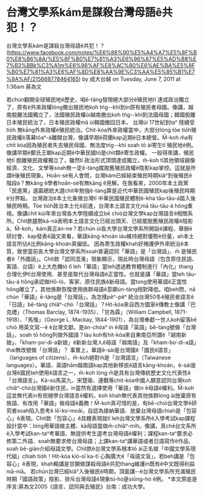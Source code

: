 # 台灣文學系kám是謀殺台灣母語ê共犯！？


台灣文學系kám是謀殺台灣母語ê共犯！？(https://www.facebook.com/notes/%E6%88%90%E5%A4%A7%E5%8F%B0%E8%B6%8A/%E5%8F%B0%E7%81%A3%E6%96%87%E5%AD%B8%E7%B3%BBk%C3%A1m%E6%98%AF%E8%AC%80%E6%AE%BA%E5%8F%B0%E7%81%A3%E6%AF%8D%E8%AA%9E%C3%AA%E5%85%B1%E7%8A%AF/215668778464165)
by 成大台越 on Tuesday, June 7, 2011 at 1:36am
蔣為文
 
若chún翻開全球殖民地ê歷史，咱ē-tàng發現絕大部分ê殖民地tī 達成政治獨立了，原有ê外來政權lóng撤出殖民地koh tńg--khì到in原有殖民者母國。像講，越南脫離法國獨立了，法國殖民政權ùi越南撤出koh tńg--khì到法國母國；韓國脫離日本殖民統治了，日本殖民政權mā ùi韓國撤回日本。
台灣ùi 17世紀到taⁿ 陸續受tio̍h 無kāng外來政權ê殖民統治。Chit-kóa外來政權當中，大部分lóng tòe tio̍h殖民政權ê落幕tôaⁿ-á離開台灣，像講早期ê荷蘭kap近期ê日本總督。M̄-koh m̄a有chi̍t kóa因為殖民者失去殖民母國、無法度tńg--khì soah tō ài寄生tī 殖民地ê例。像講早期ê鄭氏王朝kap近期ê中華民國tō是chit類ê寄生政權。
一般得來講，殖民地tī 脫離殖民政權獨立了，雖然tī 政治形式頂頭達成獨立，m̄-koh tī其他領域親像經濟、文化、文學等soah無一定ē-tàng擺脫舊殖民政權ê陰影kap掌控。這就是所謂ê後殖民現象。Hoān-sè有人會問，台灣kám已經結束殖民時期kiâⁿ到後殖民ê階段à？無kāng ê學者hoān-sè有無kāng ê見解。在我看來，2000年本土政黨「民進黨」選贏總統大選chit年勉強ē-tàng算是近代中華民國殖民kap後殖民時期ê分界點。
台灣政治ê本土化象徵台灣tī 中華民國殖民體制ē-kha tāu-tāu-á踏入後殖民時期。Tòe tio̍h政治本土化ê前進，台灣本土語言文化mā tāu-tāu-á hông重視。像講chit kúi年來台灣各大學陸續成立bē chió台灣文學kap台灣語言ê相關系所。Chit款趨勢ká-ná表明本土語言文化已經出頭天、已經擺脫舊殖民政權ê陰影à。M̄-koh，kám真正án-ne？若chún ùi各大學台灣文學系所開設ê課程、舉辦ê研討會、kap發表ê論文來看，華語kāng-khoán iáu維持絕對優勢ê份量，ah本土語言所佔ê比例kāng-khoán真偏低。
因為寄生政權khah好掩護伊外來統治ê本質，致使當前各大學台灣文學系所soah普遍認同「華語」是「台灣話」、m̄ 是殖民者ê「外國話」。Chit款「認同混淆」現象顯示，現此時台灣母語（包含原住民語、客語、台語）ê上大危機tō tī leh「華語」當teh透過教育體制進行「內化」thang合理化伊tī台灣使用、甚至是取代台灣母語ê正當性。也就是講「華語」當teh tāu-tāu-á hông承認做Hō-ló、客家、原住民族ê新母語。當tong使用華語ê正當性hông確立了，其他族群恢復使用族群母語ê意願ún-tàng相對降低。咱beh問，nā chún「華語」ē-tàng是「台灣話」，為怎樣pêⁿ-pêⁿ 統治台灣50冬ê殖民者語言ê「日語」bē-tàng chiâⁿ-chò「台灣話」？Hit-kóa來自西方國家ê傳教士像講「巴克禮」（Thomas Barclay, 1874-1935）、「甘為霖」（William Campbell, 1871-1918）、「馬偕」（George L. Mackay, 1844-1901），為台灣奉獻一世人koh留落bē chió 用英文寫--ê ê台灣文獻。是án-chóaⁿ in ê母語「英語」bē-tàng號做「台灣話」，soah tō hông列做外國語？Iáu koh有hit-kóa來自東南亞所謂ê「越南新娘」、「kham-po͘-di-a新娘」ê新新台灣人ê母語「越南語」及「kham-bo͘-di-a語」thái無改號做「台灣話」？
事實上，華語ē-sái是台灣國ê「國民ê語言」（languages of citizens），m̄-koh絕對m̄是「台灣語言」（Taiwanese languages）。華語、英語hām越南語kap其他新移民ê語言kāng-khoán，ē-sái是台灣ê國民teh使用ê語言之一，m̄-koh lóng m̄是具有台灣傳統歷史文化代表性ê「台灣語言」。Ká-sú馬英九、宋楚瑜、連戰等chit-kóa中國人願意認同台灣koh chiâⁿ-chò台灣國ê新住民，in當然有選擇使用「華語」做in ê母語ê權利。M̄-koh這並無代表in有拒絕學台灣語言ê權利，koh khah無代表其他族群lóng ài放棄原有族語、有改用「華語」做母語ê義務！M̄-koh真可惜的是，有bē-chió台灣文學ê研究者soah陷入思考ê lō͘-ko͘-moâi，自認為接納華語、放棄台灣母語chiah是「包容心」ê表現。Chit款「包容心」ê具體表現就tī leh台灣文學系所ê入學考試kap課程設計當中：lóng用華語做主體、kā母語當做m̄-chiâⁿ-mi̍h。像講，真chē台文系所ê入學考試kan-taⁿ考華語、無提供考生選考台灣母語ê權利；課程kan-taⁿ要求必修第二外語、soah無要求修台灣母語；上課kan-taⁿ講華語或者日語寫作ê作品、soah bē-giàn介紹母語文學。Chit款ê台灣文學系根本tō ài正名做「中國文學系現代組」chiah tio̍h！Hit-kóa kiò-sī ka-tī 心胸廣大ê「母語文盲」，若beh講是「包容心」ê表現，khah輸講是甘願做謀殺母語ê共犯thang維護in既有ê中文既得利益niā-niā。
若chún台灣已經kiâⁿ入後殖民ê時期，頂面講--ê台灣文學系所充滿殖民時期「國語政策」陰影、排斥台灣母語ê現象tú-hó是siōng-hó ê例。
*本文原底是序言:蔣為文2005《語言、認同與去殖民》台南：成功大學。
